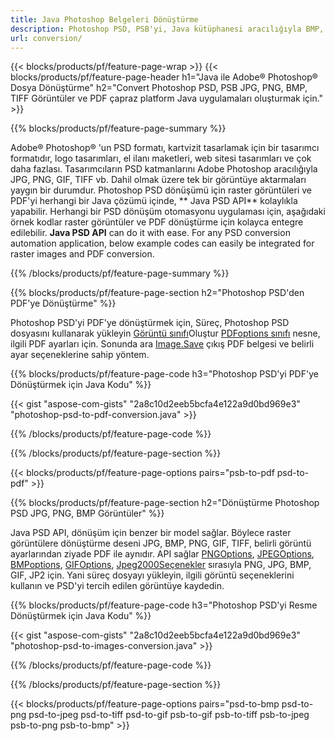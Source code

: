 ```yaml
---
title: Java Photoshop Belgeleri Dönüştürme
description: Photoshop PSD, PSB'yi, Java kütüphanesi aracılığıyla BMP, JPG, PNG, TIFF ve PDF dahil olmak üzere Görüntülere dönüştürün.
url: conversion/
---
```


{{< blocks/products/pf/feature-page-wrap >}}
{{< blocks/products/pf/feature-page-header h1="Java ile Adobe® Photoshop® Dosya Dönüştürme" h2="Convert Photoshop PSD, PSB JPG, PNG, BMP, TIFF Görüntüler ve PDF çapraz platform Java uygulamaları oluşturmak için." >}}

{{% blocks/products/pf/feature-page-summary %}}

Adobe® Photoshop® 'un PSD formatı, kartvizit tasarlamak için bir tasarımcı formatıdır, logo tasarımları, el ilanı maketleri, web sitesi tasarımları ve çok daha fazlası. Tasarımcıların PSD katmanlarını Adobe Photoshop aracılığıyla JPG, PNG, GIF, TIFF vb. Dahil olmak üzere tek bir görüntüye aktarmaları yaygın bir durumdur. Photoshop PSD dönüşümü için raster görüntüleri ve PDF'yi herhangi bir Java çözümü içinde, ** Java PSD API** kolaylıkla yapabilir. Herhangi bir PSD dönüşüm otomasyonu uygulaması için, aşağıdaki örnek kodlar raster görüntüler ve PDF dönüştürme için kolayca entegre edilebilir. **Java PSD API** can do it with ease. For any PSD conversion automation application, below example codes can easily be integrated for raster images and PDF conversion.

{{% /blocks/products/pf/feature-page-summary %}}

{{% blocks/products/pf/feature-page-section h2="Photoshop PSD'den PDF'ye Dönüştürme" %}}

Photoshop PSD'yi PDF'ye dönüştürmek için, Süreç, Photoshop PSD dosyasını kullanarak yükleyin [Görüntü sınıfı](https://apireference.aspose.com/psd/java/com.aspose.psd/Image)Oluştur [PDFoptions sınıfı](https://apireference.aspose.com/psd/java/com.aspose.psd.imageoptions/PdfOptions) nesne, ilgili PDF ayarları için. Sonunda ara [Image.Save](https://apireference.aspose.com/psd/java/com.aspose.psd/Image#save-java.lang.String-com.aspose.psd.ImageOptionsBase-) çıkış PDF belgesi ve belirli ayar seçeneklerine sahip yöntem.

{{% blocks/products/pf/feature-page-code h3="Photoshop PSD'yi PDF'ye Dönüştürmek için Java Kodu" %}}

{{< gist "aspose-com-gists" "2a8c10d2eeb5bcfa4e122a9d0bd969e3" "photoshop-psd-to-pdf-conversion.java" >}}

{{% /blocks/products/pf/feature-page-code %}}

{{% /blocks/products/pf/feature-page-section %}}

{{< blocks/products/pf/feature-page-options pairs="psb-to-pdf psd-to-pdf" >}}

{{% blocks/products/pf/feature-page-section h2="Dönüştürme Photoshop PSD JPG, PNG, BMP Görüntüler" %}}

Java PSD API, dönüşüm için benzer bir model sağlar. Böylece raster görüntülere dönüştürme deseni JPG, BMP, PNG, GIF, TIFF, belirli görüntü ayarlarından ziyade PDF ile aynıdır. API sağlar [PNGOptions](https://apireference.aspose.com/psd/java/com.aspose.psd.imageoptions/PngOptions), [JPEGOptions](https://apireference.aspose.com/psd/java/com.aspose.psd.imageoptions/JpegOptions), [BMPoptions](https://apireference.aspose.com/psd/java/com.aspose.psd.imageoptions/BmpOptions), [GIFOptions](https://apireference.aspose.com/psd/java/com.aspose.psd.imageoptions/GifOptions), [Jpeg2000Seçenekler](https://apireference.aspose.com/psd/java/com.aspose.psd.imageoptions/Jpeg2000Options) sırasıyla PNG, JPG, BMP, GIF, JP2 için. Yani süreç dosyayı yükleyin, ilgili görüntü seçeneklerini kullanın ve PSD'yi tercih edilen görüntüye kaydedin.

{{% blocks/products/pf/feature-page-code h3="Photoshop PSD'yi Resme Dönüştürmek için Java Kodu" %}}

{{< gist "aspose-com-gists" "2a8c10d2eeb5bcfa4e122a9d0bd969e3" "photoshop-psd-to-images-conversion.java" >}}

{{% /blocks/products/pf/feature-page-code %}}

{{% /blocks/products/pf/feature-page-section %}}

{{< blocks/products/pf/feature-page-options pairs="psd-to-bmp psd-to-png psd-to-jpeg psd-to-tiff psd-to-gif psb-to-gif psb-to-tiff psb-to-jpeg psb-to-png psb-to-bmp" >}}
